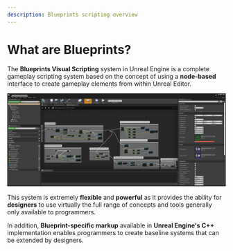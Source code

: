 ```yaml
---
description: Blueprints scripting overview
---
```


# What are Blueprints?

 The **Blueprints Visual Scripting** system in Unreal Engine is a complete gameplay scripting system based on the concept of using a **node-based** interface to create gameplay elements from within Unreal Editor.

![Blueprints Visual Scripting editor panel](../../../.gitbook/assets/blueprints.png)

This system is extremely **flexible** and **powerful** as it provides the ability for **designers** to use virtually the full range of concepts and tools generally only available to programmers. 

In addition, **Blueprint-specific markup** available in **Unreal Engine's C++** implementation enables programmers to create baseline systems that can be extended by designers.

